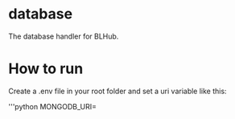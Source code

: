 # database
The database handler for BLHub.

# How to run
Create a .env file in your root folder and set a uri variable like this:

'''python
MONGODB_URI=<connection string goes here>
